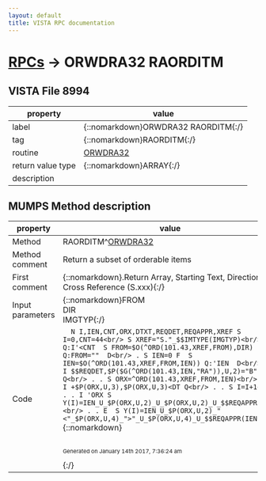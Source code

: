 ```yaml
---
layout: default
title: VISTA RPC documentation
---
```




# [RPCs](TableOfContent.md) &#8594; ORWDRA32 RAORDITM 


 ## VISTA File 8994 


 property | value 
--- | --- 
 label | {::nomarkdown}ORWDRA32 RAORDITM{:/}
 tag | {::nomarkdown}RAORDITM{:/}
 routine | [ORWDRA32](http://code.osehra.org/dox/Routine_ORWDRA32_source.html)
 return value type | {::nomarkdown}ARRAY{:/}
 description | 


## MUMPS Method description

 property | value 
 --- | --- 
 Method | RAORDITM^[ORWDRA32](http://code.osehra.org/dox/Routine_ORWDRA32_source.html)
 Method comment | Return a subset of orderable items
 First comment | {::nomarkdown}.Return Array, Starting Text, Direction, Cross Reference (S.xxx){:/}
 Input parameters | {::nomarkdown}FROM<br/>DIR<br/>IMGTYP{:/}
 Code | ```  N I,IEN,CNT,ORX,DTXT,REQDET,REQAPPR,XREF S I=0,CNT=44<br/> S XREF="S."_$$IMTYPE(IMGTYP)<br/> F  Q:I'<CNT  S FROM=$O(^ORD(101.43,XREF,FROM),DIR) Q:FROM=""  D<br/> . S IEN=0 F  S IEN=$O(^ORD(101.43,XREF,FROM,IEN)) Q:'IEN  D<br/> . . I $$REQDET,$P($G(^ORD(101.43,IEN,"RA")),U,2)="B" Q<br/> . . S ORX=^ORD(101.43,XREF,FROM,IEN)<br/> . . I +$P(ORX,U,3),$P(ORX,U,3)<DT Q<br/> . . S I=I+1<br/> . . I 'ORX S Y(I)=IEN_U_$P(ORX,U,2)_U_$P(ORX,U,2)_U_$$REQAPPR(IEN)<br/> . . E  S Y(I)=IEN_U_$P(ORX,U,2)_" <"_$P(ORX,U,4)_">"_U_$P(ORX,U,4)_U_$$REQAPPR(IEN)```{::nomarkdown} <br/><br/><p style="font-size: 11px">Generated on January 14th 2017, 7:36:24 am</p>{:/}